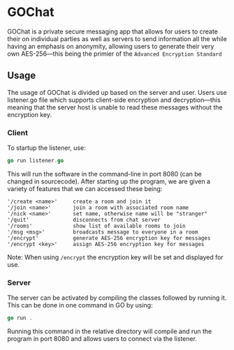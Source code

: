 # GOChat
GOChat is a private secure messaging app that allows for users to create their on individual parties as well as servers to send information all the while having an emphasis on anonymity, allowing users to generate their very own AES-256—this being the primier of the `Advanced Encryption Standard` 

## Usage
The usage of GOChat is divided up based on the server and user. Users use listener.go file which supports client-side encryption and decryption—this meaning that the server host is unable to read these messages without the encryption key.

### Client
To startup the listener, use:
```go
go run listener.go
```
This will run the software in the command-line in port 8080 (can be changed in sourcecode). After starting up the program, we are given a variety of features that we can accessed these being: 

    '/create <name>'     create a room and join it
    '/join <name>'       join a room with associated room name
    '/nick <name>'       set name, otherwise name will be "stranger"
    '/quit'              disconnects from chat server 
    '/rooms'             show list of available rooms to join
    '/msg <msg>'         broadcasts message to everyone in a room
    '/encrypt'           generate AES-256 encryption key for messages
    '/encrypt <key>'     assign AES-256 encryption key for messages

Note: When using `/encrypt` the encryption key will be set and displayed for use. 

### Server
The server can be activated by compiling the classes followed by running it. This can be done in one command in GO by using:
```go
go run .
```
Running this command in the relative directory will compile and run the program in port 8080 and allows users to connect via the listener. 
